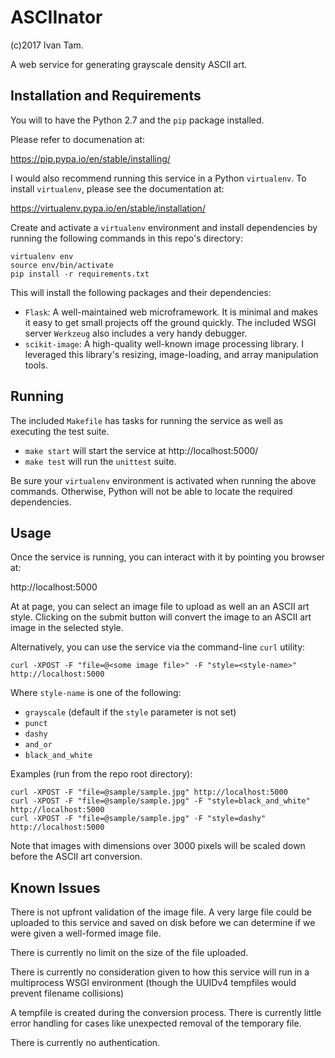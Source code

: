 ASCIInator
==========
(c)2017 Ivan Tam.

A web service for generating grayscale density ASCII art.

Installation and Requirements
-----------------------------

You will to have the Python 2.7 and the `pip` package installed.

Please refer to documenation at:

https://pip.pypa.io/en/stable/installing/

I would also recommend running this service in a Python `virtualenv`.
To install `virtualenv`, please see the documentation at:

https://virtualenv.pypa.io/en/stable/installation/

Create and activate a `virtualenv` environment and install dependencies by
running the following commands in this repo's directory:

```
virtualenv env
source env/bin/activate
pip install -r requirements.txt
```

This will install the following packages and their dependencies:

* `Flask`: A well-maintained web microframework. It is minimal and makes it
  easy to get small projects off the ground quickly. The included WSGI server
  `Werkzeug` also includes a very handy debugger.
* `scikit-image`: A high-quality well-known image processing library. I
  leveraged this library's resizing, image-loading, and array manipulation tools.

Running
-------

The included `Makefile` has tasks for running the service as well as
executing the test suite.

* `make start` will start the service at http://localhost:5000/
* `make test` will run the `unittest` suite.

Be sure your `virtualenv` environment is activated when running the above
commands. Otherwise, Python will not be able to locate the required
dependencies.

Usage
-----

Once the service is running, you can interact with it by pointing you browser
at:

http://localhost:5000

At at page, you can select an image file to upload as well an an ASCII art
style. Clicking on the submit button will convert the image to an ASCII art
image in the selected style.

Alternatively, you can use the service via the command-line `curl` utility:

```
curl -XPOST -F "file=@<some image file>" -F "style=<style-name>" http://localhost:5000
```

Where `style-name` is one of the following:
* `grayscale` (default if the `style` parameter is not set)
* `punct`
* `dashy`
* `and_or`
* `black_and_white`

Examples (run from the repo root directory):

```
curl -XPOST -F "file=@sample/sample.jpg" http://localhost:5000
curl -XPOST -F "file=@sample/sample.jpg" -F "style=black_and_white" http://localhost:5000
curl -XPOST -F "file=@sample/sample.jpg" -F "style=dashy" http://localhost:5000
```

Note that images with dimensions over 3000 pixels will be scaled down
before the ASCII art conversion.


Known Issues
------------

There is not upfront validation of the image file. A very large file could be
uploaded to this service and saved on disk before we can determine if we
were given a well-formed image file.

There is currently no limit on the size of the file uploaded.

There is currently no consideration given to how this service will run in a
multiprocess WSGI environment (though the UUIDv4 tempfiles would prevent
filename collisions)

A tempfile is created during the conversion process. There is currently little
error handling for cases like unexpected removal of the temporary file.

There is currently no authentication.
